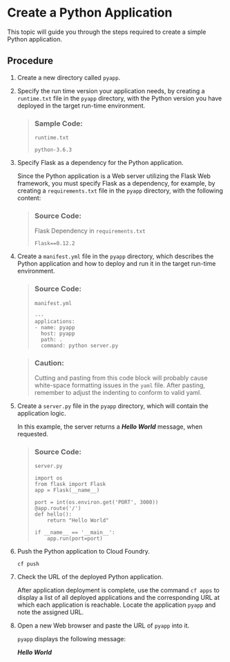 <!-- loio5fdcf7f11e9c4979a83d00e9ca44b67a -->

# Create a Python Application

This topic will guide you through the steps required to create a simple Python application.



## Procedure

1.  Create a new directory called `pyapp`.

2.  Specify the run time version your application needs, by creating a `runtime.txt` file in the `pyapp` directory, with the Python version you have deployed in the target run-time environment.

    > ### Sample Code:  
    > `runtime.txt`
    > 
    > ```
    > python-3.6.3
    > ```

3.  Specify Flask as a dependency for the Python application.

    Since the Python application is a Web server utilizing the Flask Web framework, you must specify Flask as a dependency, for example, by creating a `requirements.txt` file in the `pyapp` directory, with the following content:

    > ### Source Code:  
    > Flask Dependency in `requirements.txt`
    > 
    > ```
    > Flask==0.12.2
    > ```

4.  Create a `manifest.yml` file in the `pyapp` directory, which describes the Python application and how to deploy and run it in the target run-time environment.

    > ### Source Code:  
    > `manifest.yml`
    > 
    > ```
    > ---
    > applications:
    > - name: pyapp
    >   host: pyapp
    >   path: .
    >   command: python server.py				
    > 
    > ```

    > ### Caution:  
    > Cutting and pasting from this code block will probably cause white-space formatting issues in the `yaml` file. After pasting, remember to adjust the indenting to conform to valid yaml.

5.  Create a `server.py` file in the `pyapp` directory, which will contain the application logic.

    In this example, the server returns a ***Hello World*** message, when requested.

    > ### Source Code:  
    > `server.py`
    > 
    > ```
    > import os
    > from flask import Flask
    > app = Flask(__name__)
    > 
    > port = int(os.environ.get('PORT', 3000))
    > @app.route('/')
    > def hello():
    >     return "Hello World"
    > 
    > if __name__ == '__main__':
    >     app.run(port=port)
    > 
    > ```

6.  Push the Python application to Cloud Foundry.

    `cf push`

7.  Check the URL of the deployed Python application.

    After application deployment is complete, use the command `cf apps` to display a list of all deployed applications and the corresponding URL at which each application is reachable. Locate the application `pyapp` and note the assigned URL.

8.  Open a new Web browser and paste the URL of `pyapp` into it.

    `pyapp` displays the following message:

    ***Hello World*** 


